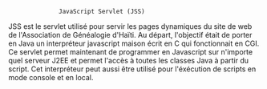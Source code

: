 
                  JavaScript Servlet (JSS)
                  
JSS est le servlet utilisé pour servir les pages dynamiques du site de web de l'Association de Généalogie d'Haïti. Au départ, l'objectif était de porter en Java un interpréteur javascript maison écrit en C qui fonctionnait en CGI. Ce servlet permet maintenant de programmer en Javascript sur n'importe quel serveur J2EE et permet l'accès à toutes les classes Java à partir du script. Cet interpréteur peut aussi être utilisé pour l'éxécution de scripts en mode console et en local.


